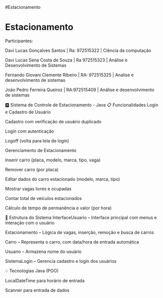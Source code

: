 #Estacionamento
# Estacionamento

Participantes:

Davi Lucas Gonçalves Santos | Ra: 972515322
 | Ciência da computação 
 
Davi Lucas Sena Costa de Souza | Ra 972515323 | Análise e Desenvolvimento de Sistemas

Fernando Giovani Clemente Ribeiro | RA: 972515325 | Analise e desenvolvimento de sistemas

João Pedro Ferreira Queiroz | RA:972515409 | Análise e desenvolvimento de sistemas 

🅿️ Sistema de Controle de Estacionamento - Java
📋 Funcionalidades
Login e Cadastro de Usuário

Cadastro com verificação de usuário duplicado

Login com autenticação 

Logoff (volta para tela de login)

Gerenciamento de Estacionamento

Inserir carro (placa, modelo, marca, tipo, vaga)

Remover carro (por placa)

Editar dados do carro estacionado (modelo, marca, tipo)

Mostrar vagas livres e ocupadas

Contar total de veículos estacionados

Cálculo de tempo de permanência e valor (por hora)

🧱 Estrutura do Sistema
InterfaceUsuario – Interface principal com menus e interação com o usuário

Estacionamento – Lógica de vagas, inserção, remoção e busca de carros

Carro – Representa o carro, com data/hora de entrada automática

Usuario – Armazena nome do usuário

SistemaLogin – Gerencia cadastro e login dos usuários

💡 Tecnologias
Java (POO)

LocalDateTime para horário de entrada

Scanner para entrada de dados
